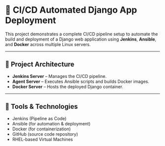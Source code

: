 # 🚀 CI/CD Automated Django App Deployment

This project demonstrates a complete CI/CD pipeline setup to automate the build and deployment of a Django web application using **Jenkins**, **Ansible**, and **Docker** across multiple Linux servers.

---

## 📌 Project Architecture

-   **Jenkins Server** – Manages the CI/CD pipeline.
-   **Agent Server** – Executes Ansible scripts and builds Docker images.
-   **Docker Server** – Hosts the deployed Django container.

---

## 🔧 Tools & Technologies

-   Jenkins (Pipeline as Code)
-   Ansible (for automation & deployment)
-   Docker (for containerization)
-   GitHub (source code repository)
-   RHEL-based Virtual Machines
